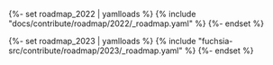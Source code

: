 {%- set roadmap_2022 | yamlloads %}
{% include "docs/contribute/roadmap/2022/_roadmap.yaml" %}
{%- endset %}

{%- set roadmap_2023 | yamlloads %}
{% include "fuchsia-src/contribute/roadmap/2023/_roadmap.yaml" %}
{%- endset %}
